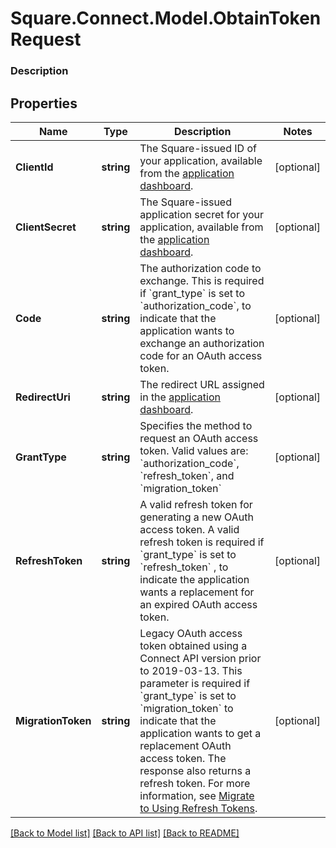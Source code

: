# Square.Connect.Model.ObtainTokenRequest

### Description



## Properties

Name | Type | Description | Notes
------------ | ------------- | ------------- | -------------
**ClientId** | **string** | The Square-issued ID of your application, available from the [application dashboard](https://connect.squareup.com/apps). | [optional] 
**ClientSecret** | **string** | The Square-issued application secret for your application,  available from the [application dashboard](https://connect.squareup.com/apps). | [optional] 
**Code** | **string** | The authorization code to exchange.  This is required if &#x60;grant_type&#x60; is set to &#x60;authorization_code&#x60;, to indicate that  the application wants to exchange an authorization code for an OAuth access token. | [optional] 
**RedirectUri** | **string** | The redirect URL assigned in the [application dashboard](https://connect.squareup.com/apps). | [optional] 
**GrantType** | **string** | Specifies the method to request an OAuth access token.  Valid values are: &#x60;authorization_code&#x60;, &#x60;refresh_token&#x60;, and &#x60;migration_token&#x60; | [optional] 
**RefreshToken** | **string** | A valid refresh token for generating a new OAuth access token.  A valid refresh token is required if &#x60;grant_type&#x60; is set to &#x60;refresh_token&#x60; ,   to indicate the application wants a replacement for an expired OAuth access token. | [optional] 
**MigrationToken** | **string** | Legacy OAuth access token obtained using a Connect API version prior  to 2019-03-13. This parameter is required if &#x60;grant_type&#x60; is set to  &#x60;migration_token&#x60; to indicate that the application wants to get a replacement   OAuth access token. The response also returns a refresh token.  For more information, see [Migrate to Using Refresh Tokens](/authz/oauth/migration). | [optional] 



[[Back to Model list]](../README.md#documentation-for-models) [[Back to API list]](../README.md#documentation-for-api-endpoints) [[Back to README]](../README.md)

